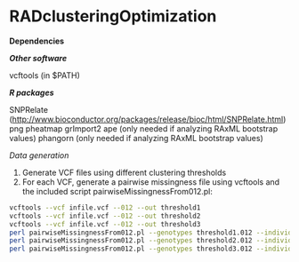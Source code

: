 # RADclusteringOptimization

**Dependencies**

***Other software***

vcftools (in $PATH)

***R packages***

SNPRelate (http://www.bioconductor.org/packages/release/bioc/html/SNPRelate.html)
png
pheatmap
grImport2
ape (only needed if analyzing RAxML bootstrap values)
phangorn (only needed if analyzing RAxML bootstrap values)



*Data generation*
1) Generate VCF files using different clustering thresholds
2) For each VCF, generate a pairwise missingness file using vcftools and the included script pairwiseMissingnessFrom012.pl:

```bash
vcftools --vcf infile.vcf --012 --out threshold1
vcftools --vcf infile.vcf --012 --out threshold2
vcftools --vcf infile.vcf --012 --out threshold3
perl pairwiseMissingnessFrom012.pl --genotypes threshold1.012 --individuals threshold1.012.indv --out threshold1.missingness
perl pairwiseMissingnessFrom012.pl --genotypes threshold2.012 --individuals threshold2.012.indv --out threshold2.missingness
perl pairwiseMissingnessFrom012.pl --genotypes threshold3.012 --individuals threshold3.012.indv --out threshold3.missingness
```

